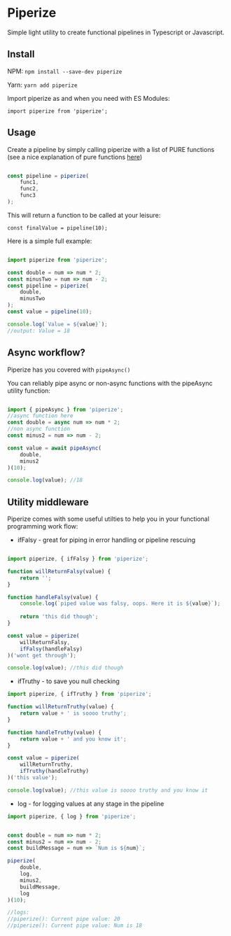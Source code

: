 # Piperize

Simple light utility to create functional pipelines in Typescript or Javascript.

## Install

NPM: `npm install --save-dev piperize`

Yarn: `yarn add piperize`

Import piperize as and when you need with ES Modules: <br />

`import piperize from 'piperize';`

## Usage

Create a pipeline by simply calling piperize with a list of PURE functions (see a nice explanation of pure functions [here](https://medium.com/javascript-scene/master-the-javascript-interview-what-is-a-pure-function-d1c076bec976))

```javascript

const pipeline = piperize(
	func1,
	func2,
	func3
);

```
This will return a function to be called at your leisure:

`const finalValue = pipeline(10);`

Here is a simple full example:

```javascript

import piperize from 'piperize';

const double = num => num * 2;
const minusTwo = num => num - 2;
const pipeline = piperize(
	double,
	minusTwo
);
const value = pipeline(10);

console.log(`Value = ${value}`);
//output: Value = 18
```

## Async workflow?

Piperize has you covered with `pipeAsync()`

You can reliably pipe async or non-async functions with the pipeAsync utility function:

```javascript

import { pipeAsync } from 'piperize';
//async function here
const double = async num => num * 2;
//non async function
const minus2 = num => num - 2;

const value = await pipeAsync(
	double,
	minus2
)(10);

console.log(value); //18

```

## Utility middleware

Piperize comes with some useful utilties to help you in your functional programming work flow:

- ifFalsy - great for piping in error handling or pipeline rescuing
```javascript

import piperize, { ifFalsy } from 'piperize';

function willReturnFalsy(value) {
	return '';
}

function handleFalsy(value) {
	console.log(`piped value was falsy, oops. Here it is ${value}`);
	
	return 'this did though';
}

const value = piperize(
	willReturnFalsy,
	ifFalsy(handleFalsy)
)('wont get through');

console.log(value); //this did though
```

- ifTruthy - to save you null checking
```javascript
import piperize, { ifTruthy } from 'piperize';

function willReturnTruthy(value) {
	return value + ' is soooo truthy';
}

function handleTruthy(value) {
	return value + ' and you know it';
}

const value = piperize(
	willReturnTruthy,
	ifTruthy(handleTruthy)
)('this value');

console.log(value); //this value is soooo truthy and you know it
```

- log - for logging values at any stage in the pipeline

```javascript
import piperize, { log } from 'piperize';


const double = num => num * 2;
const minus2 = num => num - 2;
const buildMessage = num => `Num is ${num}`;

piperize(
    double,
    log,
    minus2,
    buildMessage,
    log
)(10);

//logs: 
//piperize(): Current pipe value: 20
//piperize(): Current pipe value: Num is 18

```